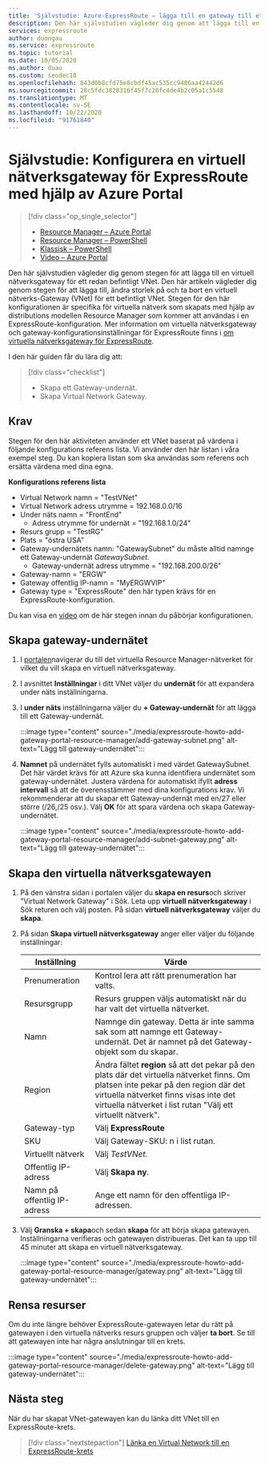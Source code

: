 ```yaml
---
title: 'Självstudie: Azure-ExpressRoute – lägga till en gateway till ett VNet (Azure Portal)'
description: Den här självstudien vägleder dig genom att lägga till en virtuell nätverksgateway i ett VNet för ExpressRoute med hjälp av Azure Portal.
services: expressroute
author: duongau
ms.service: expressroute
ms.topic: tutorial
ms.date: 10/05/2020
ms.author: duau
ms.custom: seodec18
ms.openlocfilehash: 843d0b8cfd75e8cbdf45ac535cc9486aa42442d6
ms.sourcegitcommit: 28c5fdc3828316f45f7c20fc4de4b2c05a1c5548
ms.translationtype: MT
ms.contentlocale: sv-SE
ms.lasthandoff: 10/22/2020
ms.locfileid: "91761840"
---
```

# <a name="tutorial-configure-a-virtual-network-gateway-for-expressroute-using-the-azure-portal"></a>Självstudie: Konfigurera en virtuell nätverksgateway för ExpressRoute med hjälp av Azure Portal
> [!div class="op_single_selector"]
> * [Resource Manager – Azure Portal](expressroute-howto-add-gateway-portal-resource-manager.md)
> * [Resource Manager – PowerShell](expressroute-howto-add-gateway-resource-manager.md)
> * [Klassisk – PowerShell](expressroute-howto-add-gateway-classic.md)
> * [Video – Azure Portal](https://azure.microsoft.com/documentation/videos/azure-expressroute-how-to-create-a-vpn-gateway-for-your-virtual-network)
> 

Den här självstudien vägleder dig genom stegen för att lägga till en virtuell nätverksgateway för ett redan befintligt VNet. Den här artikeln vägleder dig genom stegen för att lägga till, ändra storlek på och ta bort en virtuell nätverks-Gateway (VNet) för ett befintligt VNet. Stegen för den här konfigurationen är specifika för virtuella nätverk som skapats med hjälp av distributions modellen Resource Manager som kommer att användas i en ExpressRoute-konfiguration. Mer information om virtuella nätverksgateway och gateway-konfigurationsinställningar för ExpressRoute finns i [om virtuella nätverksgateway för ExpressRoute](expressroute-about-virtual-network-gateways.md). 

I den här guiden får du lära dig att:
> [!div class="checklist"]
> - Skapa ett Gateway-undernät.
> - Skapa Virtual Network Gateway.

## <a name="prerequisites"></a>Krav

Stegen för den här aktiviteten använder ett VNet baserat på värdena i följande konfigurations referens lista. Vi använder den här listan i våra exempel steg. Du kan kopiera listan som ska användas som referens och ersätta värdena med dina egna.

**Konfigurations referens lista**

* Virtual Network namn = "TestVNet"
* Virtual Network adress utrymme = 192.168.0.0/16
* Under näts namn = "FrontEnd" 
    * Adress utrymme för undernät = "192.168.1.0/24"
* Resurs grupp = "TestRG"
* Plats = "östra USA"
* Gateway-undernätets namn: "GatewaySubnet" du måste alltid namnge ett Gateway-undernät *GatewaySubnet*.
    * Gateway-undernät adress utrymme = "192.168.200.0/26"
* Gateway-namn = "ERGW"
* Gateway offentlig IP-namn = "MyERGWVIP"
* Gateway type = "ExpressRoute" den här typen krävs för en ExpressRoute-konfiguration.

Du kan visa en [video](https://azure.microsoft.com/documentation/videos/azure-expressroute-how-to-create-a-vpn-gateway-for-your-virtual-network) om de här stegen innan du påbörjar konfigurationen.

## <a name="create-the-gateway-subnet"></a>Skapa gateway-undernätet

1. I [portalen](https://portal.azure.com)navigerar du till det virtuella Resource Manager-nätverket för vilket du vill skapa en virtuell nätverksgateway.
1. I avsnittet **Inställningar** i ditt VNet väljer du **undernät** för att expandera under näts inställningarna.
1. I **under näts** inställningarna väljer du **+ Gateway-undernät** för att lägga till ett Gateway-undernät. 
   
    :::image type="content" source="./media/expressroute-howto-add-gateway-portal-resource-manager/add-gateway-subnet.png" alt-text="Lägg till gateway-undernätet":::

1. **Namnet** på undernätet fylls automatiskt i med värdet GatewaySubnet. Det här värdet krävs för att Azure ska kunna identifiera undernätet som gateway-undernätet. Justera värdena för automatiskt ifyllt **adress intervall** så att de överensstämmer med dina konfigurations krav. Vi rekommenderar att du skapar ett Gateway-undernät med en/27 eller större (/26,/25 osv.). Välj **OK** för att spara värdena och skapa Gateway-undernätet.

    :::image type="content" source="./media/expressroute-howto-add-gateway-portal-resource-manager/add-subnet-gateway.png" alt-text="Lägg till gateway-undernätet":::

## <a name="create-the-virtual-network-gateway"></a>Skapa den virtuella nätverksgatewayen

1. På den vänstra sidan i portalen väljer du **skapa en resurs**och skriver "Virtual Network Gateway" i Sök. Leta upp **virtuell nätverksgateway** i Sök returen och välj posten. På sidan **virtuell nätverksgateway** väljer du **skapa**.
1. På sidan **Skapa virtuell nätverksgateway** anger eller väljer du följande inställningar:

    | Inställning | Värde |
    | --------| ----- |
    | Prenumeration | Kontrol lera att rätt prenumeration har valts. |
    | Resursgrupp | Resurs gruppen väljs automatiskt när du har valt det virtuella nätverket. | 
    | Namn | Namnge din gateway. Detta är inte samma sak som att namnge ett Gateway-undernät. Det är namnet på det Gateway-objekt som du skapar.|
    | Region | Ändra fältet **region** så att det pekar på den plats där det virtuella nätverket finns. Om platsen inte pekar på den region där det virtuella nätverket finns visas inte det virtuella nätverket i list rutan "Välj ett virtuellt nätverk". |
    | Gateway-typ | Välj **ExpressRoute**|
    | SKU | Välj Gateway-SKU: n i list rutan. |
    | Virtuellt nätverk | Välj *TestVNet*. |
    | Offentlig IP-adress | Välj **Skapa ny**.|
    | Namn på offentlig IP-adress | Ange ett namn för den offentliga IP-adressen. |

1. Välj **Granska + skapa**och sedan **skapa** för att börja skapa gatewayen. Inställningarna verifieras och gatewayen distribueras. Det kan ta upp till 45 minuter att skapa en virtuell nätverksgateway.

    :::image type="content" source="./media/expressroute-howto-add-gateway-portal-resource-manager/gateway.png" alt-text="Lägg till gateway-undernätet":::

## <a name="clean-up-resources"></a>Rensa resurser

Om du inte längre behöver ExpressRoute-gatewayen letar du rätt på gatewayen i den virtuella nätverks resurs gruppen och väljer **ta bort**. Se till att gatewayen inte har några anslutningar till en krets.

:::image type="content" source="./media/expressroute-howto-add-gateway-portal-resource-manager/delete-gateway.png" alt-text="Lägg till gateway-undernätet":::

## <a name="next-steps"></a>Nästa steg
När du har skapat VNet-gatewayen kan du länka ditt VNet till en ExpressRoute-krets. 

> [!div class="nextstepaction"]
> [Länka en Virtual Network till en ExpressRoute-krets](expressroute-howto-linkvnet-portal-resource-manager.md)
